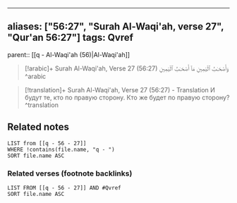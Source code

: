 
---
aliases: ["56:27", "Surah Al-Waqi'ah, verse 27", "Qur'an 56:27"]
tags: Qvref
---

parent:: [[q - Al-Waqi'ah (56)|Al-Waqi'ah]]

> [!arabic]+ Surah Al-Waqi'ah, Verse 27 (56:27)
> <span class="quran-arabic">وَأَصْحَـٰبُ ٱلْيَمِينِ مَآ أَصْحَـٰبُ ٱلْيَمِينِ</span>
^arabic

> [!translation]+ Surah Al-Waqi'ah, Verse 27 (56:27) - Translation
> И будут те, кто по правую сторону. Кто же будет по правую сторону?
^translation



## Related notes
```dataview
LIST from [[q - 56 - 27]]
WHERE !contains(file.name, "q - ")
SORT file.name ASC
```

### Related verses (footnote backlinks)
```dataview
LIST FROM [[q - 56 - 27]] AND #Qvref
SORT file.name ASC
```

